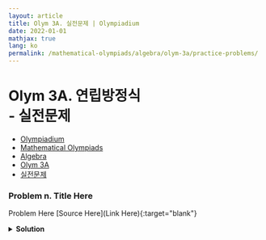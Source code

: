 ```yaml
---
layout: article
title: Olym 3A. 실전문제 | Olympiadium
date: 2022-01-01
mathjax: true
lang: ko
permalink: /mathematical-olympiads/algebra/olym-3a/practice-problems/
---
```

# Olym 3A. 연립방정식 <br> <ssup> - 실전문제</ssup>

<ul class="breadcrumb">
	<li><a href="{{ site.homeurl }}">Olympiadium</a></li> 
	<li><a href="{{ site.homeurl }}mathematical-olympiads/">Mathematical Olympiads</a></li> 
	<li><a href="{{ site.homeurl }}mathematical-olympiads/algebra/">Algebra</a></li> 
	<li><a href="{{ site.homeurl }}mathematical-olympiads/algebra/olym-3a/">Olym 3A</a></li> 
	<li><a href="{{ site.homeurl }}mathematical-olympiads/algebra/olym-3a/practice-problems/">실전문제</a></li>
</ul>

### Problem n. Title Here
<blueboard> Problem Here </blueboard>
[Source Here](Link Here){:target="blank"}
<pinkborder><details>
<summary><b>Solution</b></summary>
Solution Here. 
</details></pinkborder>
